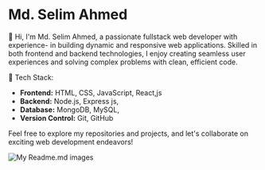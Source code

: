 # Md. Selim Ahmed

👋 Hi, I'm Md. Selim Ahmed, a passionate fullstack web developer with experience-
in building dynamic and responsive web applications.
Skilled in both frontend and backend technologies, 
I enjoy creating seamless user experiences and solving complex problems with clean,
efficient code. 

🚀 Tech Stack:
- **Frontend:** HTML, CSS, JavaScript, React,js
- **Backend:** Node.js, Express js, 
- **Database:** MongoDB, MySQL,
- **Version Control:** Git, GitHub

Feel free to explore my repositories and projects, and let's collaborate on exciting web development endeavors!




![My Readme.md images](https://camo.githubusercontent.com/85add4a9633786947f86fe4e86eb5aca6b190ff47345434755a0d98f488fefa7/68747470733a2f2f646576656c6f706572732e67697068792e636f6d2f6272616e63682f6d61737465722f7374617469632f6170692d35313264333663303936363236383237313731303861333862626235633537642e676966)
